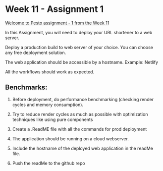 # Week 11 - Assignment 1

[Welcome to Pesto assignment - 1 from the Week 11](https://pestotech.teachable.com/courses/1782350/lectures/40231475)

In this Assignment, you will need to deploy your URL shortener to a web server.

Deploy a production build to web server of your choice. You can choose any free deployment solution.

The web application should be accessible by a hostname. Example: Netlify

All the workflows should work as expected.

## Benchmarks:

1. Before deployment, do performance benchmarking (checking render cycles and memory consumption).

2. Try to reduce render cycles as much as possible with optimization techniques like using pure components

3. Create a .ReadME file with all the commands for prod deployment

4. The application should be running on a cloud webserver.

5. Include the hostname of the deployed web application in the readMe file.

6. Push the readMe to the github repo
